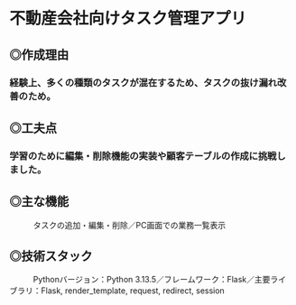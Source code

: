 # 不動産会社向けタスク管理アプリ
## ◎作成理由
### 経験上、多くの種類のタスクが混在するため、タスクの抜け漏れ改善のため。
## ◎工夫点
### 学習のために編集・削除機能の実装や顧客テーブルの作成に挑戦しました。
## ◎主な機能
　　　タスクの追加・編集・削除／PC画面での業務一覧表示
## ◎技術スタック
　　　Pythonバージョン：Python 3.13.5／フレームワーク：Flask／主要ライブラリ：Flask, render_template, request, redirect, session
   
